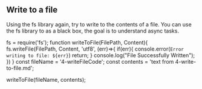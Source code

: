## Write to a file
Using the fs library again, try to write to the contents of a file.
You can use the fs library to as a black box, the goal is to understand async tasks.

fs = require('fs');
function writeToFile(FilePath, Content){
    fs.writeFile(FilePath, Content, 'utf8', (err)=>{
        if(err){
            console.error(`Error writing to file: ${err}`)
            return;
        }
        console.log("File Successfully Written");
    })
}
const fileName = '4-writeFileCode';
const contents = 'text from 4-write-to-file.md';

writeToFile(fileName, contents);